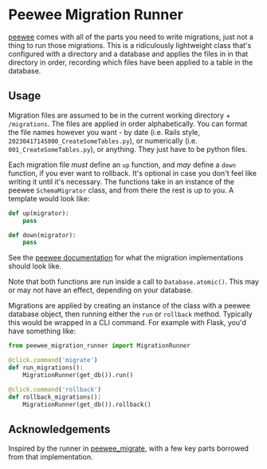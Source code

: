 # Peewee Migration Runner

[peewee](https://github.com/coleifer/peewee) comes with all of the parts you need to write migrations, just not a thing to run those migrations. This is a ridiculously lightweight class that's configured with a directory and a database and applies the files in in that directory in order, recording which files have been applied to a table in the database.

## Usage

Migration files are assumed to be in the current working directory + `/migrations`. The files are applied in order alphabetically. You can format the file names however you want - by date (i.e. Rails style, `20230417145000_CreateSomeTables.py`), or numerically (i.e. `001_CreateSomeTables.py`), or anything. They just have to be python files.

Each migration file _must_ define an `up` function, and _may_ define a `down` function, if you ever want to rollback. It's optional in case you don't feel like writing it until it's necessary. The functions take in an instance of the peewee `SchemaMigrator` class, and from there the rest is up to you. A template would look like:

```python
def up(migrator):
    pass

def down(migrator):
    pass
```

See the [peewee documentation](https://docs.peewee-orm.com/en/latest/peewee/playhouse.html#migrate) for what the migration implementations should look like.

Note that both functions are run inside a call to `Database.atomic()`. This may or may not have an effect, depending on your database.

Migrations are applied by creating an instance of the class with a peewee database object, then running either the `run` or `rollback` method. Typically this would be wrapped in a CLI command. For example with Flask, you'd have something like:

```python
from peewee_migration_runner import MigrationRunner

@click.command('migrate')
def run_migrations():
    MigrationRunner(get_db()).run()

@click.command('rollback')
def rollback_migrations():
    MigrationRunner(get_db()).rollback()
```

## Acknowledgements

Inspired by the runner in [peewee_migrate](https://github.com/klen/peewee_migrate), with a few key parts borrowed from that implementation.

